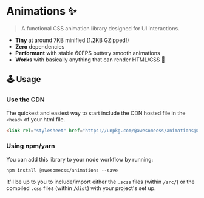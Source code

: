 # Animations :sparkles:

> A functional CSS animation library designed for UI interactions.

* **Tiny** at around 7KB minified (1.2KB GZipped!)
* **Zero** dependencies
* **Performant** with stable 60FPS buttery smooth animations
* **Works** with basically anything that can render HTML/CSS 🙌


## 🕹 Usage

### Use the CDN

The quickest and easiest way to start include the CDN hosted file in the `<head>` of your html file.

```html
<link rel="stylesheet" href="https://unpkg.com/@awesomecss/animations@0.1.1/dist/animations.min.css" />
```


### Using npm/yarn

You can add this library to your node workflow by running:

```
npm install @awesomecss/animations --save
```

It'll be up to you to include/import either the `.scss` files (within `/src/`) or the compiled `.css` files (within `/dist`) with your project's set up.
